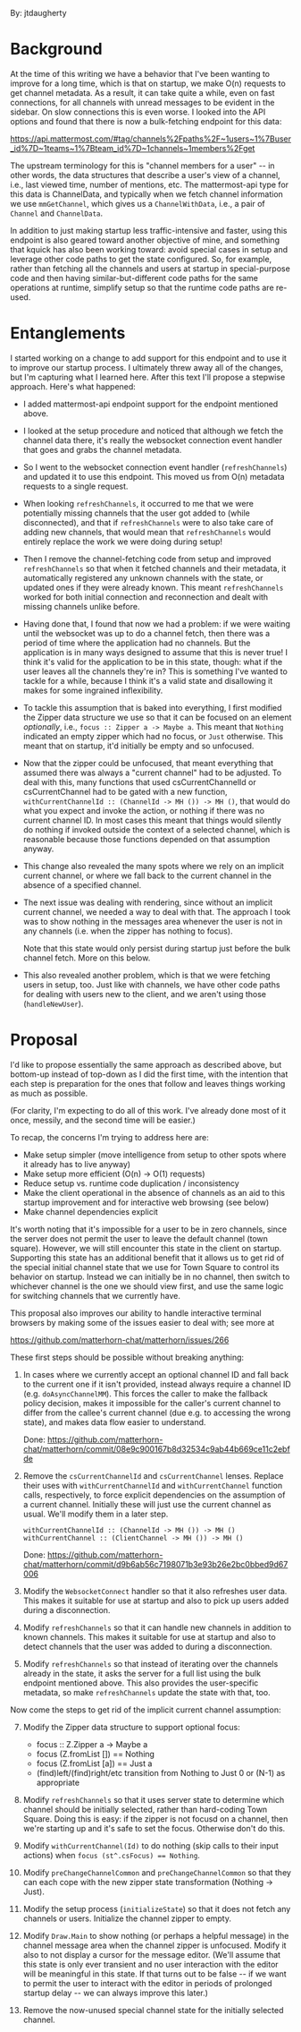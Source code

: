 
By: jtdaugherty

Background
==========

At the time of this writing we have a behavior that I've been wanting to
improve for a long time, which is that on startup, we make O(n) requests
to get channel metadata. As a result, it can take quite a while, even on
fast connections, for all channels with unread messages to be evident
in the sidebar. On slow connections this is even worse. I looked into
the API options and found that there is now a bulk-fetching endpoint for
this data:

https://api.mattermost.com/#tag/channels%2Fpaths%2F~1users~1%7Buser_id%7D~1teams~1%7Bteam_id%7D~1channels~1members%2Fget

The upstream terminology for this is "channel members for a user"
-- in other words, the data structures that describe a user's view
of a channel, i.e., last viewed time, number of mentions, etc. The
mattermost-api type for this data is ChannelData, and typically when
we fetch channel information we use `mmGetChannel`, which gives us a
`ChannelWithData`, i.e., a pair of `Channel` and `ChannelData`.

In addition to just making startup less traffic-intensive and faster,
using this endpoint is also geared toward another objective of mine, and
something that kquick has also been working toward: avoid special cases
in setup and leverage other code paths to get the state configured. So,
for example, rather than fetching all the channels and users at startup
in special-purpose code and then having similar-but-different code paths
for the same operations at runtime, simplify setup so that the runtime
code paths are re-used.

Entanglements
=============

I started working on a change to add support for this endpoint and to
use it to improve our startup process. I ultimately threw away all of
the changes, but I'm capturing what I learned here. After this text I'll
propose a stepwise approach. Here's what happened:

 * I added mattermost-api endpoint support for the endpoint mentioned
   above.

 * I looked at the setup procedure and noticed that although we fetch
   the channel data there, it's really the websocket connection event
   handler that goes and grabs the channel metadata.

 * So I went to the websocket connection event handler
   (`refreshChannels`) and updated it to use this endpoint. This moved
   us from O(n) metadata requests to a single request.

 * When looking `refreshChannels`, it occurred to me that we were
   potentially missing channels that the user got added to (while
   disconnected), and that if `refreshChannels` were to also take care
   of adding new channels, that would mean that `refreshChannels` would
   entirely replace the work we were doing during setup!

 * Then I remove the channel-fetching code from setup and improved
   `refreshChannels` so that when it fetched channels and their
   metadata, it automatically registered any unknown channels with
   the state, or updated ones if they were already known. This meant
   `refreshChannels` worked for both initial connection and reconnection
   and dealt with missing channels unlike before.

 * Having done that, I found that now we had a problem: if we were
   waiting until the websocket was up to do a channel fetch, then there
   was a period of time where the application had no channels. But the
   application is in many ways designed to assume that this is never
   true! I think it's valid for the application to be in this state,
   though: what if the user leaves all the channels they're in? This
   is something I've wanted to tackle for a while, because I think
   it's a valid state and disallowing it makes for some ingrained
   inflexibility.

 * To tackle this assumption that is baked into everything, I first
   modified the Zipper data structure we use so that it can be focused
   on an element *optionally*, i.e., `focus :: Zipper a -> Maybe a`.
   This meant that `Nothing` indicated an empty zipper which had
   no focus, or `Just` otherwise. This meant that on startup, it'd
   initially be empty and so unfocused.

 * Now that the zipper could be unfocused, that meant everything that
   assumed there was always a "current channel" had to be adjusted.
   To deal with this, many functions that used csCurrentChannelId
   or csCurrentChannel had to be gated with a new function,
   `withCurrentChannelId :: (ChannelId -> MH ()) -> MH ()`, that would
   do what you expect and invoke the action, or nothing if there was
   no current channel ID. In most cases this meant that things would
   silently do nothing if invoked outside the context of a selected
   channel, which is reasonable because those functions depended on that
   assumption anyway.

 * This change also revealed the many spots where we rely on an implicit
   current channel, or where we fall back to the current channel in the
   absence of a specified channel.

 * The next issue was dealing with rendering, since without an implicit
   current channel, we needed a way to deal with that. The approach I
   took was to show nothing in the messages area whenever the user is
   not in any channels (i.e. when the zipper has nothing to focus).

   Note that this state would only persist during startup just before
   the bulk channel fetch. More on this below.

 * This also revealed another problem, which is that we were fetching
   users in setup, too. Just like with channels, we have other code
   paths for dealing with users new to the client, and we aren't using
   those (`handleNewUser`).

Proposal
========

I'd like to propose essentially the same approach as described above,
but bottom-up instead of top-down as I did the first time, with the
intention that each step is preparation for the ones that follow and
leaves things working as much as possible.

(For clarity, I'm expecting to do all of this work. I've already done
most of it once, messily, and the second time will be easier.)

To recap, the concerns I'm trying to address here are:

 * Make setup simpler (move intelligence from setup to other spots where
   it already has to live anyway)
 * Make setup more efficient (O(n) -> O(1) requests)
 * Reduce setup vs. runtime code duplication / inconsistency
 * Make the client operational in the absence of channels as an aid to
   this startup improvement and for interactive web browsing (see below)
 * Make channel dependencies explicit

It's worth noting that it's impossible for a user to be in zero
channels, since the server does not permit the user to leave the default
channel (town square). However, we will still encounter this state in
the client on startup. Supporting this state has an additional benefit
that it allows us to get rid of the special initial channel state that
we use for Town Square to control its behavior on startup. Instead we
can initially be in no channel, then switch to whichever channel is the
one we should view first, and use the same logic for switching channels
that we currently have.

This proposal also improves our ability to handle interactive terminal
browsers by making some of the issues easier to deal with; see more at

  https://github.com/matterhorn-chat/matterhorn/issues/266

These first steps should be possible without breaking anything:

 1. In cases where we currently accept an optional channel ID and fall
    back to the current one if it isn't provided, instead always require
    a channel ID (e.g. `doAsyncChannelMM`). This forces the caller to
    make the fallback policy decision, makes it impossible for the
    caller's current channel to differ from the callee's current channel
    (due e.g. to accessing the wrong state), and makes data flow easier
    to understand.

    Done:
    https://github.com/matterhorn-chat/matterhorn/commit/08e9c900167b8d32534c9ab44b669ce11c2ebfde

 2. Remove the `csCurrentChannelId` and `csCurrentChannel` lenses.
    Replace their uses with `withCurrentChannelId` and
    `withCurrentChannel` function calls, respectively, to force explicit
    dependencies on the assumption of a current channel. Initially these
    will just use the current channel as usual. We'll modify them in a
    later step.

    `withCurrentChannelId :: (ChannelId -> MH ()) -> MH ()`
    `withCurrentChannel :: (ClientChannel -> MH ()) -> MH ()`

    Done:
    https://github.com/matterhorn-chat/matterhorn/commit/d9b6ab56c7198071b3e93b26e2bc0bbed9d67006

 3. Modify the `WebsocketConnect` handler so that it also refreshes user
    data. This makes it suitable for use at startup and also to pick up
    users added during a disconnection.

 4. Modify `refreshChannels` so that it can handle new channels in
    addition to known channels. This makes it suitable for use at
    startup and also to detect channels that the user was added to
    during a disconnection.

 5. Modify `refreshChannels` so that instead of iterating over the
    channels already in the state, it asks the server for a full
    list using the bulk endpoint mentioned above. This also provides the
    user-specific metadata, so make `refreshChannels` update the state
    with that, too.

Now come the steps to get rid of the implicit current channel
assumption:

 7. Modify the Zipper data structure to support optional focus:

    - focus :: Z.Zipper a -> Maybe a
    - focus (Z.fromList []) == Nothing
    - focus (Z.fromList [a]) == Just a
    - (find)left/(find)right/etc transition from Nothing to Just 0 or
      (N-1) as appropriate

 8. Modify `refreshChannels` so that it uses server state to determine
    which channel should be initially selected, rather than hard-coding
    Town Square. Doing this is easy: if the zipper is not focusd on a
    channel, then we're starting up and it's safe to set the focus.
    Otherwise don't do this.

 9. Modify `withCurrentChannel(Id)` to do nothing (skip calls to their
    input actions) when `focus (st^.csFocus) == Nothing`.

 10. Modify `preChangeChannelCommon` and `preChangeChannelCommon` so
     that they can each cope with the new zipper state transformation
     (Nothing -> Just).

 11. Modify the setup process (`initializeState`) so that it does not
     fetch any channels or users. Initialize the channel zipper to empty.

 12. Modify `Draw.Main` to show nothing (or perhaps a helpful message)
     in the channel message area when the channel zipper is unfocused.
     Modify it also to not display a cursor for the message editor.
     (We'll assume that this state is only ever transient and no user
     interaction with the editor will be meaningful in this state. If
     that turns out to be false -- if we want to permit the user to
     interact with the editor in periods of prolonged startup delay --
     we can always improve this later.)

 13. Remove the now-unused special channel state for the initially
     selected channel.
